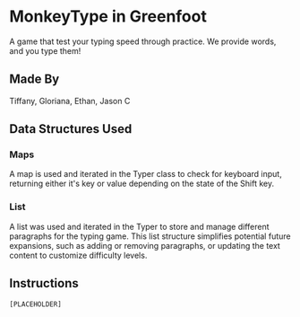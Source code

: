 # MonkeyType in Greenfoot
A game that test your typing speed through practice. We provide words, and you type them!
## Made By 
Tiffany, Gloriana, Ethan, Jason C
## Data Structures Used
### Maps
A map is used and iterated in the Typer class to check for keyboard input, returning either it's key or value depending on the state of the Shift key. 

### List
A list was used and iterated in the Typer to store and manage different paragraphs for the typing game. This list structure simplifies potential future expansions, such as adding or removing paragraphs, or updating the text content to customize difficulty levels.

## Instructions
`[PLACEHOLDER]`
